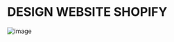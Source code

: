 # DESIGN WEBSITE SHOPIFY
![image](https://user-images.githubusercontent.com/50391243/173729651-669ee1c1-7c56-400a-8a46-09889201eb88.png)
